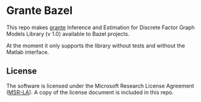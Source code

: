 # Grante Bazel

This repo makes [grante](http://www.nowozin.net/sebastian/grante/) Inference and Estimation for Discrete Factor Graph Models Library (v 1.0) available to Bazel projects.

At the moment it only supports the library without tests and without the Matlab interface.

## License

The software is licensed under the Microsoft Research License Agreement ([MSR-LA](MSR-LA.doc)).
A copy of the license document is included in this repo.